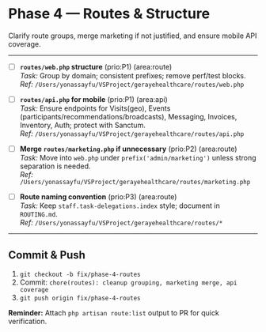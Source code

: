 # Phase 4 — Routes & Structure

Clarify route groups, merge marketing if not justified, and ensure mobile API coverage.

---

- [ ] **`routes/web.php` structure** (prio:P1) (area:route)  
  *Task:* Group by domain; consistent prefixes; remove perf/test blocks.  
  *Ref:* `/Users/yonassayfu/VSProject/gerayehealthcare/routes/web.php`

- [ ] **`routes/api.php` for mobile** (prio:P1) (area:api)  
  *Task:* Ensure endpoints for Visits(geo), Events (participants/recommendations/broadcasts), Messaging, Invoices, Inventory, Auth; protect with Sanctum.  
  *Ref:* `/Users/yonassayfu/VSProject/gerayehealthcare/routes/api.php`

- [ ] **Merge `routes/marketing.php` if unnecessary** (prio:P2) (area:route)  
  *Task:* Move into `web.php` under `prefix('admin/marketing')` unless strong separation is needed.  
  *Ref:* `/Users/yonassayfu/VSProject/gerayehealthcare/routes/marketing.php`

- [ ] **Route naming convention** (prio:P3) (area:route)  
  *Task:* Keep `staff.task-delegations.index` style; document in `ROUTING.md`.  
  *Ref:* `/Users/yonassayfu/VSProject/gerayehealthcare/routes/*`

---

## Commit & Push
1. `git checkout -b fix/phase-4-routes`  
2. Commit: `chore(routes): cleanup grouping, marketing merge, api coverage`  
3. `git push origin fix/phase-4-routes`

**Reminder:** Attach `php artisan route:list` output to PR for quick verification.
